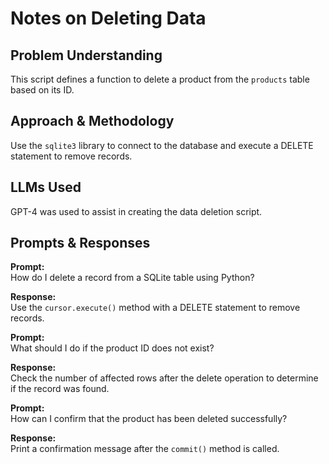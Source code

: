 # Notes on Deleting Data

## Problem Understanding
This script defines a function to delete a product from the `products` table based on its ID.

## Approach & Methodology
Use the `sqlite3` library to connect to the database and execute a DELETE statement to remove records.

## LLMs Used
GPT-4 was used to assist in creating the data deletion script.

## Prompts & Responses
**Prompt:**  
How do I delete a record from a SQLite table using Python?

**Response:**  
Use the `cursor.execute()` method with a DELETE statement to remove records.

**Prompt:**  
What should I do if the product ID does not exist?

**Response:**  
Check the number of affected rows after the delete operation to determine if the record was found.

**Prompt:**  
How can I confirm that the product has been deleted successfully?

**Response:**  
Print a confirmation message after the `commit()` method is called.
